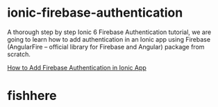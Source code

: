 # ionic-firebase-authentication

A thorough step by step Ionic 6 Firebase Authentication tutorial, we are going to learn how to add authentication in an Ionic app using Firebase (AngularFire – official library for Firebase and Angular) package from scratch.

[How to Add Firebase Authentication in Ionic App](https://www.positronx.io/ionic-firebase-authentication-tutorial-with-examples/)
# fishhere
